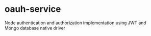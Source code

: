 # oauh-service
Node authentication and authorization implementation using JWT and Mongo database native driver
